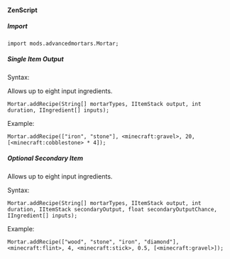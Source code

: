 #### ZenScript

##### Import

```
import mods.advancedmortars.Mortar;
```

##### Single Item Output

Syntax:

Allows up to eight input ingredients.

```
Mortar.addRecipe(String[] mortarTypes, IItemStack output, int duration, IIngredient[] inputs);
```

Example:

```
Mortar.addRecipe(["iron", "stone"], <minecraft:gravel>, 20, [<minecraft:cobblestone> * 4]);
```

##### Optional Secondary Item

Allows up to eight input ingredients.

Syntax:

```
Mortar.addRecipe(String[] mortarTypes, IItemStack output, int duration, IItemStack secondaryOutput, float secondaryOutputChance, IIngredient[] inputs);
```

Example:

```
Mortar.addRecipe(["wood", "stone", "iron", "diamond"], <minecraft:flint>, 4, <minecraft:stick>, 0.5, [<minecraft:gravel>]);
```